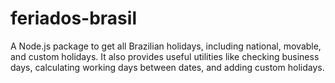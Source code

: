 # feriados-brasil
 A Node.js package to get all Brazilian holidays, including national, movable, and custom holidays. It also provides useful utilities like checking business days, calculating working days between dates, and adding custom holidays.
